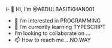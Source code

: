 i- 👋 Hi, I’m @ABDULBASITKHAN001
- 👀 I’m interested in PROGRAMMING
- 🌱 I’m currently learning TYPESCRIPT
-  I’m looking to collaborate on ...
- 📫 How to reach me ...NO.WAY

<!---
ABDULBASITKHAN001/ABDULBASITKHAN001 is a ✨ special ✨ repository because its `README.md` (this file) appears on your GitHub profile.
You can click the Preview link to take a look at your changes.
--->
